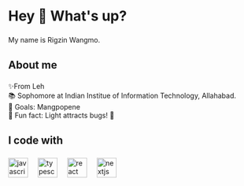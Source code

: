 <h1 align="left">Hey 👋 What's up?</h1>

###

<p align="left">My name is Rigzin Wangmo.</p>

###

<h2 align="left">About me</h2>

###

<p align="left">✨From Leh <br>📚 Sophomore at Indian Institue of Information Technology, Allahabad.<br>🎯 Goals: Mangpopene<br>🎲 Fun fact: Light attracts bugs! 🐞</p>

###

<h2 align="left">I code with</h2>

###

<div align="left">
  <img src="https://cdn.jsdelivr.net/gh/devicons/devicon/icons/javascript/javascript-original.svg" height="40" alt="javascript logo"  />
  <img width="12" />
  <img src="https://cdn.jsdelivr.net/gh/devicons/devicon/icons/typescript/typescript-original.svg" height="40" alt="typescript logo"  />
  <img width="12" />
  <img src="https://cdn.jsdelivr.net/gh/devicons/devicon/icons/react/react-original.svg" height="40" alt="react logo"  />
  <img width="12" />
  <img src="https://cdn.jsdelivr.net/gh/devicons/devicon/icons/nextjs/nextjs-original.svg" height="40" alt="nextjs logo"  />
  <img width="12" />
  
  
</div>

###
